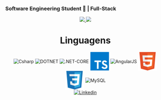 ### Software Engineering Student 📓 | Full-Stack 

<div align="center">
  <a href="https://github.com/Hendr3w">
    <img height="180em" src="https://github-readme-stats.vercel.app/api?username=Hendr3w&show_icons=true&theme=gotham&include_all_commits=true&count_private=true"/>
    <img height="180em" src="https://github-readme-stats.vercel.app/api/top-langs/?username=Hendr3w&layout=compact&langs_count=7&theme=gotham"/>
  </a>
</div>

##

<div align="center" >
    <h1>Linguagens</h1>
    <img align="center" alt="Csharp" height="60" width="60" src="https://cdn.jsdelivr.net/gh/devicons/devicon/icons/csharp/csharp-original.svg">
    <img align="center" alt="DOTNET" height="60" width="60" src="https://cdn.jsdelivr.net/gh/devicons/devicon/icons/dot-net/dot-net-original-wordmark.svg">
    <img align="center" alt=".NET-CORE" height="60" width="60" src="https://cdn.jsdelivr.net/gh/devicons/devicon/icons/dotnetcore/dotnetcore-original.svg">
    <img align="center" alt="Ts" height="60" width="60" src="https://raw.githubusercontent.com/devicons/devicon/master/icons/typescript/typescript-plain.svg">
    <img align="center" alt="AngularJS" height="60" width="60" src="https://cdn.jsdelivr.net/gh/devicons/devicon/icons/angularjs/angularjs-original.svg" />
    <img align="center" alt="HTML" height="60" width="60" src="https://raw.githubusercontent.com/devicons/devicon/master/icons/html5/html5-original.svg">
    <img align="center" alt="CSS" height="60" width="60" src="https://raw.githubusercontent.com/devicons/devicon/master/icons/css3/css3-original.svg">
    <img align="center" alt="MySQL" height="60" width="60" src="https://cdn.jsdelivr.net/gh/devicons/devicon/icons/mysql/mysql-original.svg">
</div>


<div align="center">
     <a href="https://www.linkedin.com/in/hendrew-carvalho-689209243/" target="_blank"><img alt="Linkedin" height="60" width="180" src="https://img.shields.io/badge/-LinkedIn-%230077B5?style=for-the-badge&logo=linkedin&logoColor=white" target="_blank">
     </a>  
</div>
